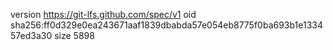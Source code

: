 version https://git-lfs.github.com/spec/v1
oid sha256:ff0d329e0ea243671aaf1839dbabda57e054eb8775f0ba693b1e133457ed3a30
size 5898
